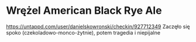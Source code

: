 # Wrężel American Black Rye Ale
https://untappd.com/user/danielskowronski/checkin/927712349
Zaczęło się spoko (czekoladowo-monco-żytnie), potem tragedia i niepijalne
